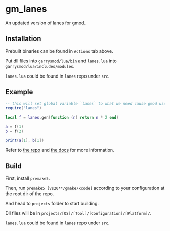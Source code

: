 # gm_lanes

An updated version of lanes for gmod.

## Installation

Prebuilt binaries can be found in `Actions` tab above.

Put dll files into `garrysmod/lua/bin` and `lanes.lua` into `garrysmod/lua/includes/modules`.

`lanes.lua` could be found in `lanes` repo under `src`.

## Example

```lua
-- this will set global variable `lanes` to what we need cause gmod uses Lua 5.1
require("lanes")

local f = lanes.gen(function (n) return n * 2 end)

a = f(1)
b = f(2)

print(a[1], b[1])
```

Refer to [the repo](https://github.com/LuaLanes/lanes) and [the docs](http://lualanes.github.io/lanes/) for more information.

## Build

First, install `premake5`.

Then, run `premake5 [vs20**/gmake/xcode]` according to your configuration at the root dir of the repo.

And head to `projects` folder to start building.

Dll files will be in `projects/[OS]/[Tool]/[Configuration]/[Platform]/`.

`lanes.lua` could be found in `lanes` repo under `src`.